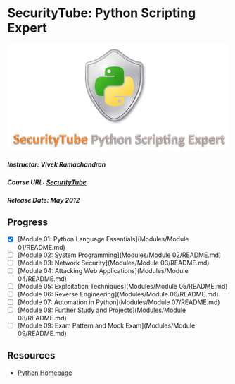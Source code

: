 # SecurityTube: Python Scripting Expert
![SecurityTube: Python Scripting Expert Logo](./Images/spse-logo.png)
##### Instructor: Vivek Ramachandran
##### Course URL: [SecurityTube](http://www.securitytube-training.com/online-courses/securitytube-python-scripting-expert/)
##### Release Date: May 2012

## Progress

- [X] [Module 01: Python Language Essentials](Modules/Module 01/README.md)
- [ ] [Module 02: System Programming](Modules/Module 02/README.md)
- [ ] [Module 03: Network Security](Modules/Module 03/README.md)
- [ ] [Module 04: Attacking Web Applications](Modules/Module 04/README.md)
- [ ] [Module 05: Exploitation Techniques](Modules/Module 05/README.md)
- [ ] [Module 06: Reverse Engineering](Modules/Module 06/README.md)
- [ ] [Module 07: Automation in Python](Modules/Module 07/README.md)
- [ ] [Module 08: Further Study and Projects](Modules/Module 08/README.md)
- [ ] [Module 09: Exam Pattern and Mock Exam](Modules/Module 09/README.md)

## Resources
- [Python Homepage](https://www.python.org/)
